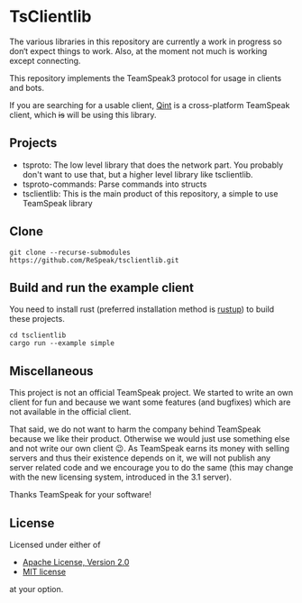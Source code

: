 # TsClientlib

The various libraries in this repository are currently a work in progress so don‘t expect things to work. Also, at the moment not much is working except connecting.

This repository implements the TeamSpeak3 protocol for usage in clients and bots.

If you are searching for a usable client, [Qint](https://github.com/ReSpeak/Qint) is a cross-platform TeamSpeak client, which ~~is~~ will be using this library.

## Projects

 - tsproto: The low level library that does the network part. You probably don't want to use that, but a higher level library like tsclientlib.
 - tsproto-commands: Parse commands into structs
 - tsclientlib: This is the main product of this repository, a simple to use TeamSpeak library

## Clone

```
git clone --recurse-submodules https://github.com/ReSpeak/tsclientlib.git
```

## Build and run the example client

You need to install rust (preferred installation method is [rustup](https://rustup.rs/)) to build these projects.

```
cd tsclientlib
cargo run --example simple
```

## Miscellaneous

This project is not an official TeamSpeak project. We started to write an own client for fun and because we want some features (and bugfixes) which are not available in the official client.

That said, we do not want to harm the company behind TeamSpeak because we like their product. Otherwise we would just use something else and not write our own client 😉. As TeamSpeak earns its money with selling servers and thus their existence depends on it, we will not publish any server related code and we encourage you to do the same (this may change with the new licensing system, introduced in the 3.1 server).

Thanks TeamSpeak for your software!

## License

Licensed under either of

 * [Apache License, Version 2.0](LICENSE-APACHE)
 * [MIT license](LICENSE-MIT)

at your option.
